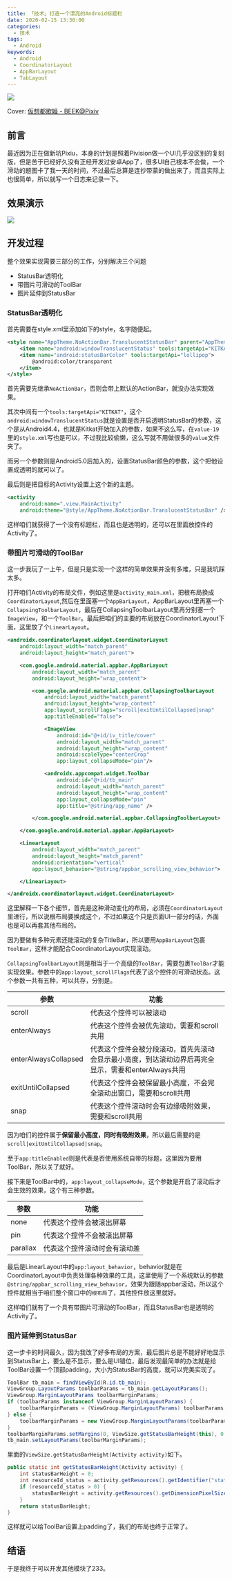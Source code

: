 ```yaml
---
title: 「技术」打造一个漂亮的Android标题栏
date: 2020-02-15 13:30:00
categories: 
  - 技术
tags:
  - Android
keywords: 
  - Android
  - CoordinatorLayout
  - AppBarLayout
  - TabLayout
---
```


![](https://i.imgur.com/xXiN3hB.jpg)

Cover: [仮想都歌姫 - BEEK@Pixiv](https://www.pixiv.net/artworks/58328867)

## 前言

最近因为正在做新坑Pixiu，本身的计划是照着Pivision做一个UI几乎没区别的复刻版，但是苦于已经好久没有正经开发过安卓App了，很多UI自己根本不会做，一个滑动的题图卡了我一天的时间，不过最后总算是连抄带蒙的做出来了，而且实际上也很简单，所以就写一个日志来记录一下。

## 效果演示

![](https://i.imgur.com/9yBPR3u.gif)

## 开发过程
整个效果实现需要三部分的工作，分别解决三个问题
 - StatusBar透明化
 - 带图片可滑动的ToolBar
 - 图片延伸到StatusBar

### StatusBar透明化

首先需要在style.xml里添加如下的style，名字随便起。

```xml
<style name="AppTheme.NoActionBar.TranslucentStatusBar" parent="AppTheme.NoActionBar">
	<item name="android:windowTranslucentStatus" tools:targetApi="KITKAT">true</item>
	<item name="android:statusBarColor" tools:targetApi="lollipop">
		@android:color/transparent
	</item>
</style>
```

首先需要先继承`NoActionBar`，否则会带上默认的ActionBar，就没办法实现效果。

其次中间有一个`tools:targetApi="KITKAT"`，这个`android:windowTranslucentStatus`就是设置是否开启透明StatusBar的参数，这个是从Android4.4，也就是Kitkat开始加入的参数，如果不这么写，在`value-19`里的`style.xml`写也是可以，不过我比较偷懒，这么写就不用做很多的`value`文件夹了。

而另一个参数则是Android5.0后加入的，设置StatusBar颜色的参数，这个把他设置成透明的就可以了。

最后则是把目标的Activity设置上这个新的主题。

```xml
<activity
	android:name=".view.MainActivity"
	android:theme="@style/AppTheme.NoActionBar.TranslucentStatusBar" />
```

这样咱们就获得了一个没有标题栏，而且也是透明的，还可以在里面放控件的Activity了。

### 带图片可滑动的ToolBar

这一步我玩了一上午，但是只是实现一个这样的简单效果并没有多难，只是我坑踩太多。

打开咱们Activity的布局文件，例如这里是`activity_main.xml`，把根布局换成`CoordinatorLayout`,然后在里面塞一个`AppBarLayout`，AppBarLayout里再塞一个`CollapsingToolbarLayout`，最后在CollapsingToolbarLayout里再分别塞一个`ImageView`，和一个`ToolBar`。最后把咱们的主要的布局放在CoordinatorLayout下面，这里放了个`LinearLayout`。

```xml
<androidx.coordinatorlayout.widget.CoordinatorLayout
	android:layout_width="match_parent"
	android:layout_height="match_parent">

	<com.google.android.material.appbar.AppBarLayout
		android:layout_width="match_parent"
		android:layout_height="wrap_content">

		<com.google.android.material.appbar.CollapsingToolbarLayout
			android:layout_width="match_parent"
			android:layout_height="wrap_content"
			app:layout_scrollFlags="scroll|exitUntilCollapsed|snap"
			app:titleEnabled="false">

			<ImageView
				android:id="@+id/iv_title/cover"
				android:layout_width="match_parent"
				android:layout_height="wrap_content"
				android:scaleType="centerCrop"
				app:layout_collapseMode="pin"/>

			<androidx.appcompat.widget.Toolbar
				android:id="@+id/tb_main"
				android:layout_width="match_parent"
				android:layout_height="wrap_content"
				app:layout_collapseMode="pin"
				app:title="@string/app_name" />

		</com.google.android.material.appbar.CollapsingToolbarLayout>

	</com.google.android.material.appbar.AppBarLayout>

	<LinearLayout
		android:layout_width="match_parent"
		android:layout_height="match_parent"
		android:orientation="vertical"
		app:layout_behavior="@string/appbar_scrolling_view_behavior">

	</LinearLayout>

</androidx.coordinatorlayout.widget.CoordinatorLayout>
```

这里解释一下各个细节，首先是这种滑动变化的布局，必须在`CoordinatorLayout`里进行，所以说根布局要换成这个，不过如果这个只是页面UI一部分的话，外面也是可以再套其他布局的。

因为要做有多种元素还能滚动的复杂TitleBar，所以要用`AppBarLayout`包裹`ToolBar`，这样才能配合CoordinatorLayout实现滚动。

`CollapsingToolbarLayout`则是相当于一个高级的`ToolBar`，需要包裹`ToolBar`才能实现效果。参数中的`app:layout_scrollFlags`代表了这个控件的可滑动状态。这个参数一共有五种，可以共存，分别是。

| 参数                 | 功能                                                                                                |
| -------------------- | --------------------------------------------------------------------------------------------------- |
| scroll               | 代表这个控件可以被滚动                                                                              |
| enterAlways          | 代表这个控件会被优先滚动，需要和scroll共用                                                          |
| enterAlwaysCollapsed | 代表这个控件会被分段滚动，首先先滚动会显示最小高度，到达滚动边界后再完全显示，需要和enterAlways共用 |
| exitUntilCollapsed   | 代表这个控件会被保留最小高度，不会完全滚动出窗口，需要和scroll共用                                  |
| snap                 | 代表这个控件滚动时会有边缘吸附效果，需要和scroll共用                                                |

因为咱们的控件属于**保留最小高度，同时有吸附效果**，所以最后需要的是`scroll|exitUntilCollapsed|snap`。

至于`app:titleEnabled`则是代表是否使用系统自带的标题，这里因为要用ToolBar，所以关了就好。

接下来是ToolBar中的，`app:layout_collapseMode`，这个参数是开启了滚动后才会生效的效果，这个有三种参数。

| 参数     | 功能                         |
| -------- | ---------------------------- |
| none     | 代表这个控件会被滚出屏幕     |
| pin      | 代表这个控件不会被滚出屏幕   |
| parallax | 代表这个控件滚动时会有滚动差 |

最后是LinearLayout中的`app:layout_behavior`，behavior就是在CoordinatorLayout中负责处理各种效果的工具，这里使用了一个系统默认的参数`@string/appbar_scrolling_view_behavior`，效果为跟随appbar滚动，所以这个控件就相当于咱们整个窗口中的`根布局`了，其他控件放这里就好。

这样咱们就有了一个具有带图片可滑动的ToolBar，而且StatusBar也是透明的Activity了。

### 图片延伸到StatusBar

这一步卡的时间最久，因为我改了好多布局的方案，最后图片总是不能好好地显示到StatusBar上，要么是不显示，要么是UI错位，最后发现最简单的办法就是给ToolBar设置一个顶部padding，大小为StatusBar的高度，就可以完美实现了。

```java
ToolBar tb_main = findViewById(R.id.tb_main);
ViewGroup.LayoutParams toolbarParams = tb_main.getLayoutParams();
ViewGroup.MarginLayoutParams toolbarMarginParams;
if (toolbarParams instanceof ViewGroup.MarginLayoutParams) {
	toolbarMarginParams = (ViewGroup.MarginLayoutParams) toolbarParams;
} else {
	toolbarMarginParams = new ViewGroup.MarginLayoutParams(toolbarParams);
}
toolbarMarginParams.setMargins(0, ViewSize.getStatusBarHeight(this), 0, 0);
tb_main.setLayoutParams(toolbarMarginParams);
```

里面的`ViewSize.getStatusBarHeight(Activity activity)`如下。

```java
public static int getStatusBarHeight(Activity activity) {
	int statusBarHeight = 0;
	int resourceId_status = activity.getResources().getIdentifier("status_bar_height", "dimen", "android");
	if (resourceId_status > 0) {
		statusBarHeight = activity.getResources().getDimensionPixelSize(resourceId_status);
	}
	return statusBarHeight;
}
```

这样就可以给ToolBar设置上padding了，我们的布局也终于正常了。

## 结语

于是我终于可以开发其他模块了233。